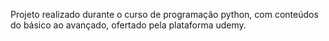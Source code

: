 Projeto realizado durante o curso de programação python, com conteúdos do básico ao avançado, ofertado pela plataforma udemy. 
